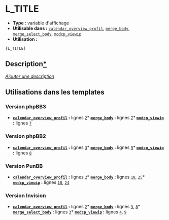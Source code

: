 # L_TITLE
* __Type :__ variable d'affichage
* __Utilisable dans :__ [`calendar_overview_profil`](../tpl/calendar_overview_profil.md#readme), [`merge_body`](../tpl/merge_body.md#readme), [`merge_select_body`](../tpl/merge_select_body.md#readme), [`modcp_viewip`](../tpl/modcp_viewip.md#readme)
* __Utilisation :__

```smarty
{L_TITLE}
```

## Description[*](https://fa-tvars.appspot.com/var/L_TITLE)
[*Ajouter une description*](https://fa-tvars.appspot.com/var/L_TITLE)

## Utilisations dans les templates

### Version phpBB3
* __[`calendar_overview_profil`](../tpl/calendar_overview_profil.md#readme) :__ lignes [`2`](../src/prosilver/calendar_overview_profil.tpl#L2)* __[`merge_body`](../tpl/merge_body.md#readme) :__ lignes [`7`](../src/prosilver/merge_body.tpl#L7)* __[`modcp_viewip`](../tpl/modcp_viewip.md#readme) :__ lignes [`7`](../src/prosilver/modcp_viewip.tpl#L7)
### Version phpBB2
* __[`calendar_overview_profil`](../tpl/calendar_overview_profil.md#readme) :__ lignes [`3`](../src/subsilver/calendar_overview_profil.tpl#L3)* __[`merge_body`](../tpl/merge_body.md#readme) :__ lignes [`9`](../src/subsilver/merge_body.tpl#L9)* __[`modcp_viewip`](../tpl/modcp_viewip.md#readme) :__ lignes [`8`](../src/subsilver/modcp_viewip.tpl#L8)
### Version PunBB
* __[`calendar_overview_profil`](../tpl/calendar_overview_profil.md#readme) :__ lignes [`2`](../src/punbb/calendar_overview_profil.tpl#L2)* __[`merge_body`](../tpl/merge_body.md#readme) :__ lignes [`18`](../src/punbb/merge_body.tpl#L18), [`25`](../src/punbb/merge_body.tpl#L25)* __[`modcp_viewip`](../tpl/modcp_viewip.md#readme) :__ lignes [`18`](../src/punbb/modcp_viewip.tpl#L18), [`24`](../src/punbb/modcp_viewip.tpl#L24)
### Version Invision
* __[`calendar_overview_profil`](../tpl/calendar_overview_profil.md#readme) :__ lignes [`2`](../src/invision/calendar_overview_profil.tpl#L2)* __[`merge_body`](../tpl/merge_body.md#readme) :__ lignes [`3`](../src/invision/merge_body.tpl#L3), [`8`](../src/invision/merge_body.tpl#L8)* __[`merge_select_body`](../tpl/merge_select_body.md#readme) :__ lignes [`3`](../src/invision/merge_select_body.tpl#L3)* __[`modcp_viewip`](../tpl/modcp_viewip.md#readme) :__ lignes [`4`](../src/invision/modcp_viewip.tpl#L4), [`9`](../src/invision/modcp_viewip.tpl#L9)
